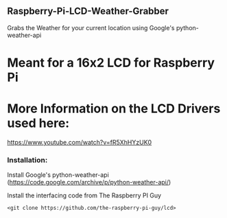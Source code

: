## Raspberry-Pi-LCD-Weather-Grabber
Grabs the Weather for your current location using Google's python-weather-api

# Meant for a 16x2 LCD for Raspberry Pi

# More Information on the LCD Drivers used here:

https://www.youtube.com/watch?v=fR5XhHYzUK0

### Installation:

Install Google's python-weather-api (https://code.google.com/archive/p/python-weather-api/)

Install the interfacing code from The Raspberry PI Guy

`<git clone https://github.com/the-raspberry-pi-guy/lcd>`

